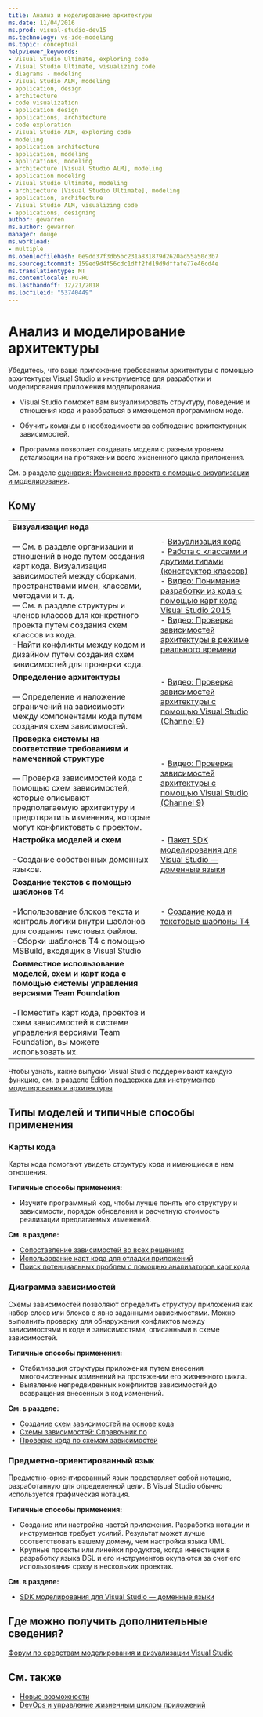 ```yaml
---
title: Анализ и моделирование архитектуры
ms.date: 11/04/2016
ms.prod: visual-studio-dev15
ms.technology: vs-ide-modeling
ms.topic: conceptual
helpviewer_keywords:
- Visual Studio Ultimate, exploring code
- Visual Studio Ultimate, visualizing code
- diagrams - modeling
- Visual Studio ALM, modeling
- application, design
- architecture
- code visualization
- application design
- applications, architecture
- code exploration
- Visual Studio ALM, exploring code
- modeling
- application architecture
- application, modeling
- applications, modeling
- architecture [Visual Studio ALM], modeling
- application modeling
- Visual Studio Ultimate, modeling
- architecture [Visual Studio Ultimate], modeling
- application, architecture
- Visual Studio ALM, visualizing code
- applications, designing
author: gewarren
ms.author: gewarren
manager: douge
ms.workload:
- multiple
ms.openlocfilehash: 0e9dd37f3db5bc231a831879d2620ad55a50c3b7
ms.sourcegitcommit: 159ed9d4f56cdc1dff2fd19d9dffafe77e46cd4e
ms.translationtype: MT
ms.contentlocale: ru-RU
ms.lasthandoff: 12/21/2018
ms.locfileid: "53740449"
---
```

# <a name="analyze-and-model-your-architecture"></a>Анализ и моделирование архитектуры

Убедитесь, что ваше приложение требованиям архитектуры с помощью архитектуры Visual Studio и инструментов для разработки и моделирования приложения моделирования.

* Visual Studio поможет вам визуализировать структуру, поведение и отношения кода и разобраться в имеющемся программном коде.

* Обучить команды в необходимости за соблюдение архитектурных зависимостей.

* Программа позволяет создавать модели с разным уровнем детализации на протяжении всего жизненного цикла приложения.

См. в разделе [сценария: Изменение проекта с помощью визуализации и моделирования](../modeling/scenario-change-your-design-using-visualization-and-modeling.md).

## <a name="to"></a>Кому

|||
|-|-|
|**Визуализация кода**<br /><br /> — См. в разделе организации и отношений в коде путем создания карт кода. Визуализация зависимостей между сборками, пространствами имен, классами, методами и т. д.<br />— См. в разделе структуры и членов классов для конкретного проекта путем создания схем классов из кода.<br />-Найти конфликты между кодом и дизайном путем создания схем зависимостей для проверки кода.|-   [Визуализация кода](../modeling/visualize-code.md)<br />-   [Работа с классами и другими типами (конструктор классов)](../ide/class-designer/designing-and-viewing-classes-and-types.md)<br />-   [Видео: Понимание разработки из кода с помощью карт кода Visual Studio 2015](https://channel9.msdn.com/Events/Visual-Studio/Connect-event-2015/502)<br />-   [Видео: Проверка зависимостей архитектуры в режиме реального времени](https://sec.ch9.ms/sessions/69613110-c334-4f25-bb36-08e5a93456b5/170ValidateArchitectureDependenciesWithVisualStudio.mp4)|
|**Определение архитектуры**<br /><br /> — Определение и наложение ограничений на зависимости между компонентами кода путем создания схем зависимостей.|-   [Видео: Проверка зависимостей архитектуры с помощью Visual Studio (Channel 9)](https://channel9.msdn.com/Events/Connect/2016/170)|
|**Проверка системы на соответствие требованиям и намеченной структуре**<br /><br /> — Проверка зависимостей кода с помощью схем зависимостей, которые описывают предполагаемую архитектуру и предотвратить изменения, которые могут конфликтовать с проектом.|-   [Видео: Проверка зависимостей архитектуры с помощью Visual Studio (Channel 9)](https://channel9.msdn.com/Events/Connect/2016/170)|
|**Настройка моделей и схем**<br /><br /> -Создание собственных доменных языков.|-   [Пакет SDK моделирования для Visual Studio — доменные языки](../modeling/modeling-sdk-for-visual-studio-domain-specific-languages.md)|
|**Создание текстов с помощью шаблонов T4**<br /><br /> -Использование блоков текста и контроль логики внутри шаблонов для создания текстовых файлов.<br /> -Сборки шаблонов T4 с помощью MSBuild, входящих в Visual Studio|-   [Создание кода и текстовые шаблоны T4](../modeling/code-generation-and-t4-text-templates.md)|
|**Совместное использование моделей, схем и карт кода с помощью системы управления версиями Team Foundation**<br /><br /> -Поместить карт кода, проектов и схем зависимостей в системе управления версиями Team Foundation, вы можете использовать их.| |

Чтобы узнать, какие выпуски Visual Studio поддерживают каждую функцию, см. в разделе [Edition поддержка для инструментов моделирования и архитектуры](../modeling/what-s-new-for-design-in-visual-studio.md#VersionSupport)

## <a name="types-of-models-and-typical-uses"></a>Типы моделей и типичные способы применения

### <a name="code-maps"></a>Карты кода
Карты кода помогают увидеть структуру кода и имеющиеся в нем отношения.

**Типичные способы применения:**

-   Изучите программный код, чтобы лучше понять его структуру и зависимости, порядок обновления и расчетную стоимость реализации предлагаемых изменений.

**См. в разделе:**

-   [Сопоставление зависимостей во всех решениях](../modeling/map-dependencies-across-your-solutions.md)
-   [Использование карт кода для отладки приложений](../modeling/use-code-maps-to-debug-your-applications.md)
-   [Поиск потенциальных проблем с помощью анализаторов карт кода](../modeling/find-potential-problems-using-code-map-analyzers.md)

### <a name="dependency-diagram"></a>Диаграмма зависимостей
Схемы зависимостей позволяют определить структуру приложения как набор слоев или блоков с явно заданными зависимостями. Можно выполнить проверку для обнаружения конфликтов между зависимостями в коде и зависимостями, описанными в схеме зависимостей.

**Типичные способы применения:**

-   Стабилизация структуры приложения путем внесения многочисленных изменений на протяжении его жизненного цикла.
-   Выявление непредвиденных конфликтов зависимостей до возвращения внесенных в код изменений.

**См. в разделе:**

-   [Создание схем зависимостей на основе кода](../modeling/create-layer-diagrams-from-your-code.md)
-   [Схемы зависимостей: Справочник по](../modeling/layer-diagrams-reference.md)
-   [Проверка кода по схемам зависимостей](../modeling/validate-code-with-layer-diagrams.md)

### <a name="domain-specific-language-dsl"></a>Предметно-ориентированный язык
Предметно-ориентированный язык представляет собой нотацию, разработанную для определенной цели. В Visual Studio обычно используется графическая нотация.

**Типичные способы применения:**

-   Создание или настройка частей приложения. Разработка нотации и инструментов требует усилий. Результат может лучше соответствовать вашему домену, чем настройка языка UML.
-   Крупные проекты или линейки продуктов, когда инвестиции в разработку языка DSL и его инструментов окупаются за счет его использования сразу в нескольких проектах.

**См. в разделе:**

-   [SDK моделирования для Visual Studio — доменные языки](../modeling/modeling-sdk-for-visual-studio-domain-specific-languages.md)

## <a name="where-can-i-get-more-information"></a>Где можно получить дополнительные сведения?

[Форум по средствам моделирования и визуализации Visual Studio](http://go.microsoft.com/fwlink/?LinkId=184720)

## <a name="see-also"></a>См. также

- [Новые возможности](../modeling/what-s-new-for-design-in-visual-studio.md)
- [DevOps и управление жизненным циклом приложений](/azure/devops/user-guide/devops-alm-overview)
